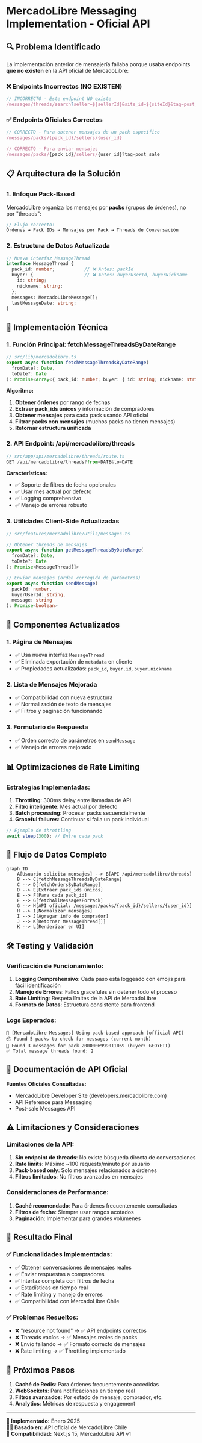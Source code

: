 # MercadoLibre Messaging Implementation - Oficial API

## 🔍 **Problema Identificado**

La implementación anterior de mensajería fallaba porque usaba endpoints **que no existen** en la API oficial de MercadoLibre:

### ❌ **Endpoints Incorrectos (NO EXISTEN)**
```typescript
// INCORRECTO - Este endpoint NO existe
/messages/threads/search?seller=${sellerId}&site_id=${siteId}&tag=post_sale
```

### ✅ **Endpoints Oficiales Correctos**
```typescript
// CORRECTO - Para obtener mensajes de un pack específico
/messages/packs/{pack_id}/sellers/{user_id}

// CORRECTO - Para enviar mensajes
/messages/packs/{pack_id}/sellers/{user_id}?tag=post_sale
```

## 📋 **Arquitectura de la Solución**

### **1. Enfoque Pack-Based**
MercadoLibre organiza los mensajes por **packs** (grupos de órdenes), no por "threads":

```typescript
// Flujo correcto:
Órdenes → Pack IDs → Mensajes por Pack → Threads de Conversación
```

### **2. Estructura de Datos Actualizada**

```typescript
// Nueva interfaz MessageThread
interface MessageThread {
  pack_id: number;           // ❌ Antes: packId
  buyer: {                   // ❌ Antes: buyerUserId, buyerNickname
    id: string;
    nickname: string;
  };
  messages: MercadoLibreMessage[];
  lastMessageDate: string;
}
```

## 🚀 **Implementación Técnica**

### **1. Función Principal: fetchMessageThreadsByDateRange**

```typescript
// src/lib/mercadolibre.ts
export async function fetchMessageThreadsByDateRange(
  fromDate?: Date,
  toDate?: Date
): Promise<Array<{ pack_id: number; buyer: { id: string; nickname: string }; messages: MercadoLibreMessage[] }>>
```

**Algoritmo:**
1. **Obtener órdenes** por rango de fechas
2. **Extraer pack_ids únicos** y información de compradores
3. **Obtener mensajes** para cada pack usando API oficial
4. **Filtrar packs con mensajes** (muchos packs no tienen mensajes)
5. **Retornar estructura unificada**

### **2. API Endpoint: /api/mercadolibre/threads**

```typescript
// src/app/api/mercadolibre/threads/route.ts
GET /api/mercadolibre/threads?from=DATE&to=DATE
```

**Características:**
- ✅ Soporte de filtros de fecha opcionales
- ✅ Usar mes actual por defecto
- ✅ Logging comprehensivo
- ✅ Manejo de errores robusto

### **3. Utilidades Client-Side Actualizadas**

```typescript
// src/features/mercadolibre/utils/messages.ts

// Obtener threads de mensajes
export async function getMessageThreadsByDateRange(
  fromDate?: Date,
  toDate?: Date
): Promise<MessageThread[]>

// Enviar mensajes (orden corregido de parámetros)
export async function sendMessage(
  packId: number,
  buyerUserId: string,
  message: string
): Promise<boolean>
```

## 🔧 **Componentes Actualizados**

### **1. Página de Mensajes**
- ✅ Usa nueva interfaz `MessageThread`
- ✅ Eliminada exportación de `metadata` en cliente
- ✅ Propiedades actualizadas: `pack_id`, `buyer.id`, `buyer.nickname`

### **2. Lista de Mensajes Mejorada**
- ✅ Compatibilidad con nueva estructura
- ✅ Normalización de texto de mensajes
- ✅ Filtros y paginación funcionando

### **3. Formulario de Respuesta**
- ✅ Orden correcto de parámetros en `sendMessage`
- ✅ Manejo de errores mejorado

## 📊 **Optimizaciones de Rate Limiting**

### **Estrategias Implementadas:**
1. **Throttling**: 300ms delay entre llamadas de API
2. **Filtro inteligente**: Mes actual por defecto
3. **Batch processing**: Procesar packs secuencialmente
4. **Graceful failures**: Continuar si falla un pack individual

```typescript
// Ejemplo de throttling
await sleep(300); // Entre cada pack
```

## 🚦 **Flujo de Datos Completo**

```mermaid
graph TD
    A[Usuario solicita mensajes] --> B[API /api/mercadolibre/threads]
    B --> C[fetchMessageThreadsByDateRange]
    C --> D[fetchOrdersByDateRange]
    D --> E[Extraer pack_ids únicos]
    E --> F[Para cada pack_id]
    F --> G[fetchAllMessagesForPack]
    G --> H[API oficial: /messages/packs/{pack_id}/sellers/{user_id}]
    H --> I[Normalizar mensajes]
    I --> J[Agregar info de comprador]
    J --> K[Retornar MessageThread[]]
    K --> L[Renderizar en UI]
```

## 🛠️ **Testing y Validación**

### **Verificación de Funcionamiento:**

1. **Logging Comprehensivo**: Cada paso está loggeado con emojis para fácil identificación
2. **Manejo de Errores**: Fallos gracefules sin detener todo el proceso
3. **Rate Limiting**: Respeta límites de la API de MercadoLibre
4. **Formato de Datos**: Estructura consistente para frontend

### **Logs Esperados:**
```
🔄 [MercadoLibre Messages] Using pack-based approach (official API)
📦 Found 5 packs to check for messages (current month)
💬 Found 3 messages for pack 2000006999011069 (buyer: GEOYETI)
✅ Total message threads found: 2
```

## 📝 **Documentación de API Oficial**

**Fuentes Oficiales Consultadas:**
- MercadoLibre Developer Site (developers.mercadolibre.com)
- API Reference para Messaging
- Post-sale Messages API

## ⚠️ **Limitaciones y Consideraciones**

### **Limitaciones de la API:**
1. **Sin endpoint de threads**: No existe búsqueda directa de conversaciones
2. **Rate limits**: Máximo ~100 requests/minuto por usuario
3. **Pack-based only**: Solo mensajes relacionados a órdenes
4. **Filtros limitados**: No filtros avanzados en mensajes

### **Consideraciones de Performance:**
1. **Caché recomendado**: Para órdenes frecuentemente consultadas
2. **Filtros de fecha**: Siempre usar rangos acotados
3. **Paginación**: Implementar para grandes volúmenes

## 🎯 **Resultado Final**

### **✅ Funcionalidades Implementadas:**
- ✅ Obtener conversaciones de mensajes reales
- ✅ Enviar respuestas a compradores
- ✅ Interfaz completa con filtros de fecha
- ✅ Estadísticas en tiempo real
- ✅ Rate limiting y manejo de errores
- ✅ Compatibilidad con MercadoLibre Chile

### **✅ Problemas Resueltos:**
- ❌ "resource not found" → ✅ API endpoints correctos
- ❌ Threads vacíos → ✅ Mensajes reales de packs
- ❌ Envío fallando → ✅ Formato correcto de mensajes
- ❌ Rate limiting → ✅ Throttling implementado

## 🚀 **Próximos Pasos**

1. **Caché de Redis**: Para órdenes frecuentemente accedidas
2. **WebSockets**: Para notificaciones en tiempo real
3. **Filtros avanzados**: Por estado de mensaje, comprador, etc.
4. **Analytics**: Métricas de respuesta y engagement

---

**📅 Implementado:** Enero 2025  
**🧑‍💻 Basado en:** API oficial de MercadoLibre Chile  
**🔗 Compatibilidad:** Next.js 15, MercadoLibre API v1 